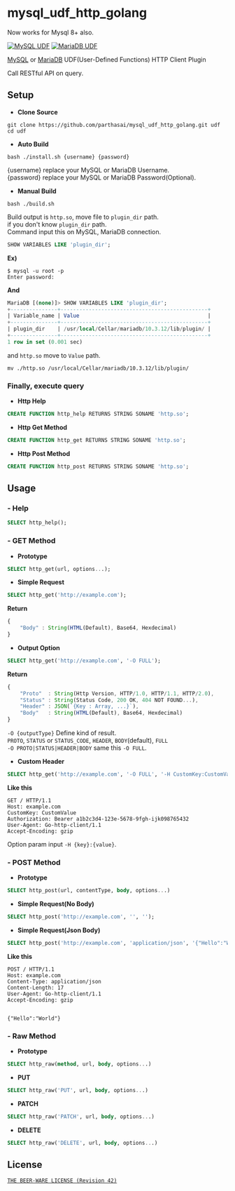 # mysql_udf_http_golang
Now works for Mysql 8+ also.

[![MySQL UDF](https://img.shields.io/badge/MySQL-UDF-blue.svg)](https://dev.mysql.com/) [![MariaDB UDF](https://img.shields.io/badge/MariaDB-UDF-blue.svg)](https://mariadb.com/)

[MySQL](https://dev.mysql.com/) or [MariaDB](https://mariadb.com/) UDF(User-Defined Functions) HTTP Client Plugin

Call RESTful API on query.

Setup 
---
- **Clone Source**
```shell
git clone https://github.com/parthasai/mysql_udf_http_golang.git udf
cd udf
```

- **Auto Build**
```shell
bash ./install.sh {username} {password}
```

{username} replace your MySQL or MariaDB Username.  
{password} replace your MySQL or MariaDB Password(Optional).

- **Manual Build**
```shell
bash ./build.sh
```
Build output is `http.so`, move file to `plugin_dir` path.   
if you don't know `plugin_dir` path.  
Command input this on MySQL, MariaDB connection.

```sql
SHOW VARIABLES LIKE 'plugin_dir';
```

**Ex)**
```shell
$ mysql -u root -p
Enter password: 
```
**And**
```sql
MariaDB [(none)]> SHOW VARIABLES LIKE 'plugin_dir';
+---------------+-----------------------------------------------+
| Variable_name | Value                                         |
+---------------+-----------------------------------------------+
| plugin_dir    | /usr/local/Cellar/mariadb/10.3.12/lib/plugin/ |
+---------------+-----------------------------------------------+
1 row in set (0.001 sec)
```

and `http.so` move to `Value` path.
```shell
mv ./http.so /usr/local/Cellar/mariadb/10.3.12/lib/plugin/
```
### Finally, execute query

- **Http Help**
```sql
CREATE FUNCTION http_help RETURNS STRING SONAME 'http.so';
```
- **Http Get Method**
```sql
CREATE FUNCTION http_get RETURNS STRING SONAME 'http.so';
```
- **Http Post Method**
```sql
CREATE FUNCTION http_post RETURNS STRING SONAME 'http.so';
```


Usage
---

### - Help

```sql
SELECT http_help();
```

### - GET Method

- **Prototype**
```sql
SELECT http_get(url, options...);
```   

- **Simple Request**
```sql
SELECT http_get('http://example.com');
```
**Return**
```javascript
{
    "Body" : String(HTML(Default), Base64, Hexdecimal)
}
```

- **Output Option**  

```sql
SELECT http_get('http://example.com', '-O FULL');
```
**Return**
```javascript
{
    "Proto"  : String(Http Version, HTTP/1.0, HTTP/1.1, HTTP/2.0),
    "Status" : String(Status Code, 200 OK, 404 NOT FOUND...),
    "Header" : JSON(`{Key : Array, ...}`),
    "Body"   : String(HTML(Default), Base64, Hexdecimal)
}
```
`-O {outputType}`	Define kind of result.  
`PROTO`, `STATUS` or `STATUS_CODE`, `HEADER`, `BODY`(default), `FULL`    
`-O PROTO|STATUS|HEADER|BODY` same this `-O FULL`.


- **Custom Header**  

```sql
SELECT http_get('http://example.com', '-O FULL', '-H CustomKey:CustomValue', '-H Authorization:Bearer a1b2c3d4-123e-5678-9fgh-ijk098765432')
```
**Like this**
```http
GET / HTTP/1.1
Host: example.com
CustomKey: CustomValue
Authorization: Bearer a1b2c3d4-123e-5678-9fgh-ijk098765432
User-Agent: Go-http-client/1.1
Accept-Encoding: gzip
```

Option param input  `-H {key}:{value}`.  

### - POST Method
- **Prototype**
```sql
SELECT http_post(url, contentType, body, options...)
```
- **Simple Request(No Body)**
```sql
SELECT http_post('http://example.com', '', '');
```
- **Simple Request(Json Body)**
```sql
SELECT http_post('http://example.com', 'application/json', '{"Hello":"World"}');
```
**Like this**
```http
POST / HTTP/1.1
Host: example.com
Content-Type: application/json
Content-Length: 17
User-Agent: Go-http-client/1.1
Accept-Encoding: gzip


{"Hello":"World"}
```
### - Raw Method
- **Prototype**
```sql
SELECT http_raw(method, url, body, options...)
```

- **PUT**
```sql
SELECT http_raw('PUT', url, body, options...)
```
- **PATCH**
```sql
SELECT http_raw('PATCH', url, body, options...)
```
- **DELETE**
```sql
SELECT http_raw('DELETE', url, body, options...)
```

License
---
[`THE BEER-WARE LICENSE (Revision 42)`](http://en.wikipedia.org/wiki/Beerware)
